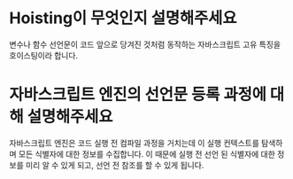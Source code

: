 # Hoisting이 무엇인지 설명해주세요

변수나 함수 선언문이 코드 앞으로 당겨진 것처럼 동작하는 자바스크립트 고유 특징을 호이스팅이라 합니다.

# 자바스크립트 엔진의 선언문 등록 과정에 대해 설명해주세요

자바스크립트 엔진은 코드 실행 전 컴파일 과정을 거치는데 이 실행 컨텍스트를 탐색하며 모든 식별자에 대한 정보를 수집합니다. 이 때문에 실행 전 선언 된 식별자에 대한 정보를 미리 알 수 있게 되고, 선언 전 참조를 할 수 있게 됩니다.